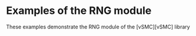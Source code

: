 # Examples of the RNG module

These examples demonstrate the RNG module of the [vSMC][vSMC] library
